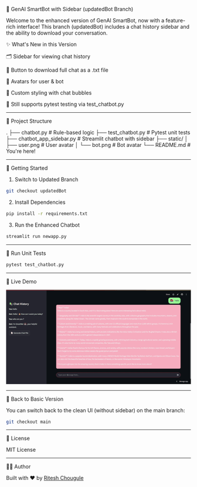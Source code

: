 🤖 GenAI SmartBot with Sidebar (updatedBot Branch)

Welcome to the enhanced version of GenAI SmartBot, now with a feature-rich interface! This branch (updatedBot) includes a chat history sidebar and the ability to download your conversation.

✨ What's New in this Version

🗂️ Sidebar for viewing chat history

📄 Button to download full chat as a .txt file

👤 Avatars for user & bot

🎨 Custom styling with chat bubbles

🧪 Still supports pytest testing via test_chatbot.py

---


📂 Project Structure

.
├── chatbot.py             # Rule-based logic
├── test_chatbot.py        # Pytest unit tests
├── chatbot_app_sidebar.py # Streamlit chatbot with sidebar
├── static/
│   ├── user.png           # User avatar
│   └── bot.png            # Bot avatar
└── README.md              # You're here!

---

🚀 Getting Started

1. Switch to Updated Branch
```bash
git checkout updatedBot
```

2. Install Dependencies
```bash
pip install -r requirements.txt
```

3. Run the Enhanced Chatbot
```bash
streamlit run newapp.py
```

---

🧪 Run Unit Tests

```bash
pytest test_chatbot.py
```

---


📸 Live Demo

![Chatbot Demo](/static/chatbot_demo.gif)

---


🔄 Back to Basic Version

You can switch back to the clean UI (without sidebar) on the main branch:

```bash
git checkout main
```

---


📃 License

MIT License

---


👨‍💻 Author

Built with ❤️ by [Ritesh Chougule](https://github.com/RiteshRC96)

